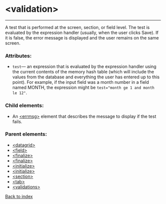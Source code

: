 # \<validation>

---

A test that is performed at the screen, section, or field level. The test is evaluated by the expression handler (usually, when the user clicks Save). If it is false, the error message is displayed and the user remains on the same screen.

### Attributes:
* `test`&mdash; an expression that is evaluated by the expression handler using the current contents of the memory hash table (which will include the values from the database and everything the user has entered up to this point). For example, if the input field was a month number in a field named MONTH, the expression might be `test="month ge 1 and month le 12"`.

### Child elements:
* An [\<errmsg>](./errmsg.md) element that describes the message to display if the test fails.

### Parent elements:
* [\<datagrid>](./datagrid.md)
* [\<field>](./field.md)
* [\<finalize>](./finalize.md)
* [\<finalize>](./finalize.md)
* [\<initialize>](./initialize.md)
* [\<initialize>](./initialize.md)
* [\<section>](./section.md)
* [\<tab>](./tab.md)
* [\<validations>](./validations.md)

[Back to index](./README.md)